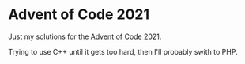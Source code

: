 # Advent of Code 2021

Just my solutions for the [Advent of Code 2021](https://adventofcode.com/2021).

Trying to use C++ until it gets too hard, then I'll probably swith to PHP.
